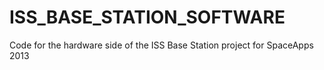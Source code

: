 ISS_BASE_STATION_SOFTWARE
=========================

Code for the hardware side of the ISS Base Station project for SpaceApps 2013
